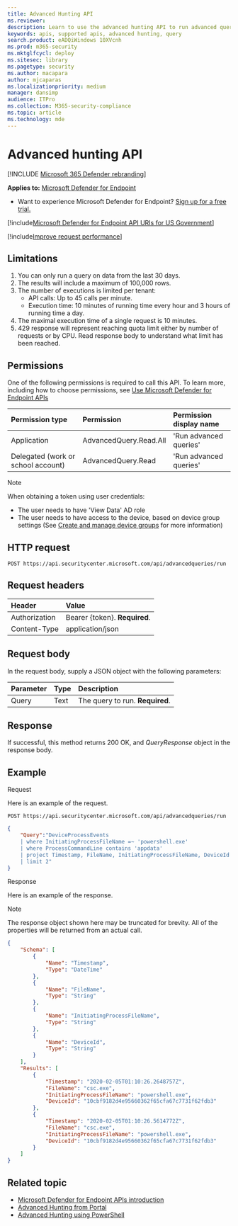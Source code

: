 ```yaml
---
title: Advanced Hunting API
ms.reviewer: 
description: Learn to use the advanced hunting API to run advanced queries on Microsoft Defender Advanced Threat Protection. Find out about limitations and see an example.
keywords: apis, supported apis, advanced hunting, query
search.product: eADQiWindows 10XVcnh
ms.prod: m365-security
ms.mktglfcycl: deploy
ms.sitesec: library
ms.pagetype: security
ms.author: macapara
author: mjcaparas
ms.localizationpriority: medium
manager: dansimp
audience: ITPro
ms.collection: M365-security-compliance
ms.topic: article
ms.technology: mde
---
```


# Advanced hunting API

[!INCLUDE [Microsoft 365 Defender rebranding](../../includes/microsoft-defender.md)]


**Applies to:** [Microsoft Defender for Endpoint](https://go.microsoft.com/fwlink/?linkid=2154037)

- Want to experience Microsoft Defender for Endpoint? [Sign up for a free trial.](https://www.microsoft.com/microsoft-365/windows/microsoft-defender-atp?ocid=docs-wdatp-exposedapis-abovefoldlink) 

[!include[Microsoft Defender for Endpoint API URIs for US Government](../../includes/microsoft-defender-api-usgov.md)]

[!include[Improve request performance](../../includes/improve-request-performance.md)]

## Limitations
1. You can only run a query on data from the last 30 days.
2. The results will include a maximum of 100,000 rows.
3. The number of executions is limited per tenant:
   - API calls: Up to 45 calls per minute.
   - Execution time: 10 minutes of running time every hour and 3 hours of running time a day.
4. The maximal execution time of a single request is 10 minutes.
5. 429 response will represent reaching quota limit either by number of requests or by CPU. Read response body to understand what limit has been reached. 

## Permissions
One of the following permissions is required to call this API. To learn more, including how to choose permissions, see [Use Microsoft Defender for Endpoint APIs](apis-intro.md)

Permission type |	Permission	|	Permission display name
:---|:---|:---
Application |	AdvancedQuery.Read.All |	'Run advanced queries'
Delegated (work or school account) | AdvancedQuery.Read | 'Run advanced queries'

>[!Note]
> When obtaining a token using user credentials:
>- The user needs to have 'View Data' AD role
>- The user needs to have access to the device, based on device group settings (See [Create and manage device groups](machine-groups.md) for more information)

## HTTP request
```
POST https://api.securitycenter.microsoft.com/api/advancedqueries/run
```

## Request headers

Header | Value 
:---|:---
Authorization | Bearer {token}. **Required**.
Content-Type	| application/json

## Request body
In the request body, supply a JSON object with the following parameters:

Parameter |	Type	| Description
:---|:---|:---
Query |	Text |	The query to run. **Required**.

## Response
If successful, this method returns 200 OK, and _QueryResponse_ object in the response body.


## Example

Request

Here is an example of the request.

```http
POST https://api.securitycenter.microsoft.com/api/advancedqueries/run
```

```json
{
	"Query":"DeviceProcessEvents  
    | where InitiatingProcessFileName =~ 'powershell.exe'
    | where ProcessCommandLine contains 'appdata'
    | project Timestamp, FileName, InitiatingProcessFileName, DeviceId
    | limit 2"
}
```

Response

Here is an example of the response.

>[!NOTE]
>The response object shown here may be truncated for brevity. All of the properties will be returned from an actual call.

```json
{
	"Schema": [
		{
			"Name": "Timestamp",
			"Type": "DateTime"
		},
		{
			"Name": "FileName",
			"Type": "String"
		},
		{
			"Name": "InitiatingProcessFileName",
			"Type": "String"
		},
		{
			"Name": "DeviceId",
			"Type": "String"
		}
	],
	"Results": [
		{
			"Timestamp": "2020-02-05T01:10:26.2648757Z",
			"FileName": "csc.exe",
			"InitiatingProcessFileName": "powershell.exe",
			"DeviceId": "10cbf9182d4e95660362f65cfa67c7731f62fdb3"
		},
		{
			"Timestamp": "2020-02-05T01:10:26.5614772Z",
			"FileName": "csc.exe",
			"InitiatingProcessFileName": "powershell.exe",
			"DeviceId": "10cbf9182d4e95660362f65cfa67c7731f62fdb3"
		}
	]
}
```

## Related topic
- [Microsoft Defender for Endpoint APIs introduction](apis-intro.md)
- [Advanced Hunting from Portal](advanced-hunting-query-language.md)
- [Advanced Hunting using PowerShell](run-advanced-query-sample-powershell.md)
